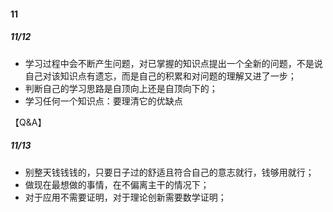 #### 11

##### 11/12

* 学习过程中会不断产生问题，对已掌握的知识点提出一个全新的问题，不是说自己对该知识点有遗忘，而是自己的积累和对问题的理解又进了一步；
* 判断自己的学习思路是自顶向上还是自顶向下的；
* 学习任何一个知识点：要理清它的优缺点

【Q&A】

##### 11/13

* 别整天钱钱钱的，只要日子过的舒适且符合自己的意志就行，钱够用就行；
* 做现在最想做的事情，在不偏离主干的情况下；
* 对于应用不需要证明，对于理论创新需要数学证明；